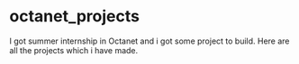 # octanet_projects
I got summer internship in Octanet and i got some project to build. Here are all the projects which i have made.
